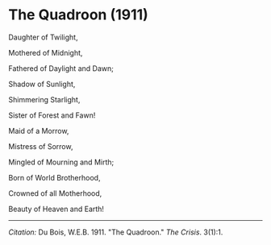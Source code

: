 <!--
title:   The Quadroon
author:  Du Bois, W.E.B.
journal: The Crisis
year:    1911
volume:  3
issue:   1
pages:   1
-->

# The Quadroon (1911)

<div class="poem">
<p class = "verse">Daughter of Twilight,</p>
<p class = "verse">Mothered of Midnight,</p>
<p class = "verse">Fathered of Daylight and Dawn;</p>
<p class = "verse indent">Shadow of Sunlight,</p>
<p class = "verse indent">Shimmering Starlight,</p>
<p class = "verse indent">Sister of Forest and Fawn!</p>
</div>
<div class="poem">
<p class = "verse">Maid of a Morrow,</p>
<p class = "verse">Mistress of Sorrow,</p>
<p class = "verse">Mingled of Mourning and Mirth;</p>
<p class = "verse indent">Born of World Brotherhood,</p>
<p class = "verse indent">Crowned of all Motherhood,</p>
<p class = "verse indent">Beauty of Heaven and Earth!</p>
</div>

______________

*Citation:* Du Bois, W.E.B. 1911. "The Quadroon." *The Crisis*. 3(1):1.